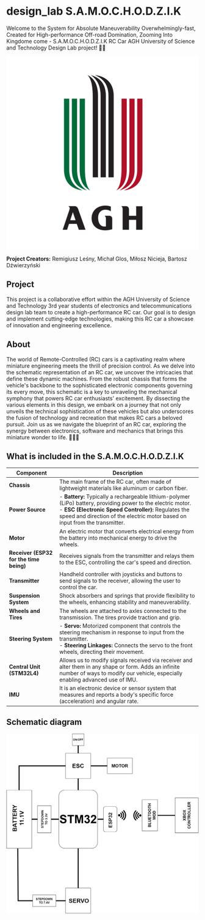 # design_lab S.A.M.O.C.H.O.D.Z.I.K

Welcome to the System for Absolute Maneuverability Overwhelmingly-fast, Created for High-performance Off-road Domination, Zooming Into Kingdome come - S.A.M.O.C.H.O.D.Z.I.K RC Car AGH University of Science and Technology Design Lab project! 🚗🔧

![RC Car Image](/images/Znak_graficzny_AGH.svg.png)

**Project Creators:** Remigiusz Leśny, Michał Glos, Miłosz Nicieja, Bartosz Dźwierzyński 

## Project
  
This project is a collaborative effort within the AGH University of Science and Technology 3rd year students of electronics and telecommunications design lab team to create a high-performance RC car. Our goal is to design and implement cutting-edge technologies, making this RC car a showcase of innovation and engineering excellence. 

## About 

The world of Remote-Controlled (RC) cars is a captivating realm where miniature engineering meets the thrill of precision control. As we delve into the schematic representation of an RC car, we uncover the intricacies that define these dynamic machines. From the robust chassis that forms the vehicle's backbone to the sophisticated electronic components governing its every move, this schematic is a key to unraveling the mechanical symphony that powers RC car enthusiasts' excitement. By dissecting the various elements in this design, we embark on a journey that not only unveils the technical sophistication of these vehicles but also underscores the fusion of technology and recreation that makes RC cars a beloved pursuit. Join us as we navigate the blueprint of an RC car, exploring the synergy between electronics, software and mechanics that brings this miniature wonder to life. 🏁🔧🤖


## What is included in the S.A.M.O.C.H.O.D.Z.I.K

| Component                                 | Description                                                                                                                                              |
|-------------------------------------------|----------------------------------------------------------------------------------------------------------------------------------------------------------|
| **Chassis**                               | The main frame of the RC car, often made of lightweight materials like aluminum or carbon fiber.                                                           |
| **Power Source**                          | - **Battery:** Typically a rechargeable lithium-polymer (LiPo) battery, providing power to the electric motor. <br> - **ESC (Electronic Speed Controller):** Regulates the speed and direction of the electric motor based on input from the transmitter. |
| **Motor**                                 | An electric motor that converts electrical energy from the battery into mechanical energy to drive the wheels.                                            |
| **Receiver (ESP32 for the time being)**   | Receives signals from the transmitter and relays them to the ESC, controlling the car's speed and direction.                                                |
| **Transmitter**                           | Handheld controller with joysticks and buttons to send signals to the receiver, allowing the user to control the car.                                      |
| **Suspension System**                     | Shock absorbers and springs that provide flexibility to the wheels, enhancing stability and maneuverability.                                               |
| **Wheels and Tires**                      | The wheels are attached to axles connected to the transmission. The tires provide traction and grip.                                                        |
| **Steering System**                       | - **Servo:** Motorized component that controls the steering mechanism in response to input from the transmitter. <br> - **Steering Linkages:** Connects the servo to the front wheels, directing their movement. |
| **Central Unit (STM32L4)**                | Allows us to modify signals received via receiver and alter them in any shape or form. Adds an infinite number of ways to modify our vehicle, especially enabling advanced use of IMU.                                       |
| **IMU**                                   | It is an electronic device or sensor system that measures and reports a body's specific force (acceleration) and angular rate.                               |


  ## Schematic diagram

![schematic diagram Image](images/Schematic.drawio.png)

